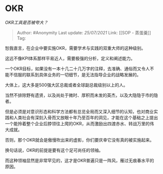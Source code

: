 # OKR
*OKR工具是否被夸大？*

> Author: #Anonymity
> Last update: *25/07/2021* 
> Link: [[SOP - 蒸蛋羹]]
> Tag: 
  
恕我直言，在企业中要实施OKR，需要学术与实践的双重大师的这种级别。  
  
这远不像KPI体系那样平易近人，需要极强的分析，定义和阐述能力。  
  
一个OKR目标，如果没有一本十几二十几万字的注释，去准确、通俗而又令人不能不信服的联系到具体业务的一切细节，是无法指导企业的战略发展的。  
  
大体上，这大多是500强大区总裁或者全球副总裁级别以上的人。  
  
当然不排除野有遗贤，以及尚处于微时、厚积而未发的英杰，以及大隐隐于市的隐者。  
  
但是必须是对意识形态和科学方法都有总览全局而又深入细节的认知，也对商业实践和人类社会有深刻入骨而又放眼十年乃至百年的洞见，才能在这个基础之上提出一个能拎着整个企业后脖领往上爬的OKR，从而激励出四渡赤水、转战万里的伟大成就。  
  
否则，那个OKR就会是傲慢吹出来的虚影，你们要庆幸它没有真的被实施起来。  
  
换句话说，OKR的前提是要有这个足可尚任的领袖。  
  
而这种领袖显然是非常罕见的，这才是OKR普遍只是一阵风，雁过无痕春水平的原因。